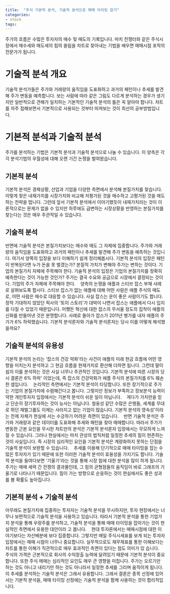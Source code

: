 ```yaml
---
title:  "주식 기본적 분석, 기술적 분석으로 매매 타이밍 잡기"
categories: 
- stock
tags:
---
```

주가의 흐름은 수많은 투자자의 매수 및 매도의 기록입니다. 마치 전쟁터와 같은 주식시장에서 매수세와 매도세의 힘의 쏠림을 차트로 찾아내는 기법을 배우면 매매시점 포착의 전문가가 됩니다. 
 
# 기술적 분석 개요 
기술적 분석가들은 주가와 거래량의 움직임을 도표화하고 과거의 패턴이나 추세를 발견해 주가 변동을 예측합니다. 보는 사람에 따라 같은 그림도 다르게 분석하는 경우가 생기지만 일반적으로 견해가 일치하는 기본적인 기술적 분석의 틀은 꼭 알아야 합니다. 차트를 자주 접해보면서 기본적으로 사용되는 것부터 따져보는 것이 최선의 공부방법입니다. 
 
# 기본적 분석과 기술적 분석 
주가를 분석하는 기법은 기본적 분석과 기술적 분석으로 나눌 수 있습니다. 이 양측은 각각 분석기법의 우월성에 대해 오랜 기간 논쟁을 벌여왔습니다. 
 
## 기본적 분석
기본적 분석은 경제상황, 산업과 기업을 다양한 측면에서 분석해 본질가치를 찾습니다. 이렇게 찾은 내재가치를 시장가치와 비교해 저평가된 것을 매수하고 고평가된 것을 매도하는 전략을 떱니다. 그런데 앞서 기본적 분석에서 이야기했듯이 내재가치라는 것이 이론적으로는 문제가 없을 수 있지만 하루에도 급변하는 시장상황을 반영하는 본질가치를 찾는다는 것은 매우 주관적일 수 있습니다.
 
## 기술적 분석 
반면에 기술적 분석은 본질가치보다는 매수와 매도 그 자체에 집중합니다. 주가와 거래량의 움직임을 도표화하고 과거의 패턴이나 추세를 발견해 주가 변동을 예측하는 것입니다. 여기서 양쪽의 입장을 보다 이해하기 쉽게 정리해봅시다. 기본적 분석의 입장은 패턴이 반복된다면 누가 돈을 못 벌겠는가? 본질적 가치가 변해야 주가는 변하는 것이다. 기업의 본질가치 자체에 주목해야 한다. 기술적 분석의 입장은 기업의 본질가치를 정확히 예측한다는 것이 가능한 것인가? 주가는 결국 수요와 공급으로 시장에서 결정되는 것이다. 기업의 주가 자체에 주목해야 한다. 
 
양측의 논쟁을 애플과 스티브 잡스 부재 사례로 살펴보도록 합시다. 스티브 잡스가 없는 애플에 대해 어떤 사람은 애플 주식의 매도로, 어떤 사람은 매수로 대응할 수 있습니다. 사실 잡스는 운이 좋은 사람이기도 합니다. 정작 기대하지 않았던 픽사의 '토이 스토리'가 대박이 나면서 잡스는 애플에서 다시 입지를 다질 수 있었기 때문입니다. 어쨌든 혁신에 대한 잡스의 무서울 정도의 집착이 애플의 신화를 만들어낸 것은 분명합니다. 사례로 돌아가 잡스가 2011년 병가를 내자 애플의 주가가 6% 하락했습니다. 기본적 분석론자와 기술적 분석론자는 당시 이를 어떻게 해석했을까요? 
 
## 기술적 분석의 유용성
기본적 분석의 논리는 ‘잡스의 건강 악화'라는 사건이 애플의 미래 현금 흐름에 어떤 영향을 미치는지 분석하고 그 현금 흐름을 현재가치로 환산해 더하면 됩니다. 그런데 말이 쉽지 이를 분석하는 것은 사실 너무나 주관적인 것입니다. 기본적 분석에 따른 시장의 당시 결론은 6% 하락' 이었는데, 즉 잡스의 건강악화가 애플 주식의 본질가치를 6% 훼손한 셈입니다. 
 
논리적인 측면에서는 기본적 분석이 타당합니다. 또한 장기적으로 주가는 기업의 본질가치에 수렴해간다고 봅니다. 그렇지만 정보가 부족하고 정보분석 능력이 약한 개인투자자 입장에서는 기본적 분석이 쉬운 일이 아닙니다. 
 
게다가 가치만을 믿고 단순히 장기투자하는 것이 능사는 아닙니다. 철옹성 같던 수많은 은행들, 세계를 무대로 뛰던 재벌그룹도 이제는 사라지고 없는 기업이 많습니다. 기본적 분석의 영속성'이라는 전제 자체가 현실에 서는 수긍하기 어려운 측면이 있습니다. 
 
반면 기술적 분석은 주가와 거래량과 같은 데이터를 도표화해 추세와 패턴을 찾아 매매합니다. 따라서 주가가 변동한 근본 요인을 무시한 차트만의 분석은 기본적 분석론자 입장에서는 무모하게 느껴질 수 있습니다. 그러나 현실에서는 마치 관성의 법칙처럼 일정한 추세의 힘이 현존하는 것이 사실입니다. 즉 시장의 심리적인 요인을 기본적 분석은 계량화하지 못하는 단점을 기술적 분석이 보완할 수 있습니다. 
 
추세를 이용해 단기적으로 매매 타이밍을 잡는 수많은 투자자가 있기 때문에 또한 이러한 기술적 분석이 효용성을 가지기도 합니다. 기술적 분석을 들여다보면 '기울기'라는 것을 통해 시장 힘에 대한 분석을 많이 하게 됩니다. 주가는 매매 세력 간 전쟁의 결과물인데, 그 힘의 균형점들의 움직임이 바로 그래프의 기울기로 나타나기 때문입니다. 힘이 가는 방향으로 순응하는 것이 현실에서도 좋은 성과를 볼 확률도 높아집니다. 
 
## 기본적 분석 + 기술적 분석
아무래도 본질가치에 집중하는 투자자는 기술적 분석을 무시하지만, 투자 현장에서는 너무나 보편적으로 기술적 분석을 사용하고 있습니다. 따라서 기본적 분석을 통한 기업가치 분석을 통해 우량주를 분석하고, 기술적 분석을 통해 매매 타이밍을 잡아가는 것이 현실적인 측면에서 유용한 대안이라 고 봅니다. 
 
현대 투자론에서는 매매시점에 대한 이야기보다는 자산배분에 보다 집중합니다. 그렇지만 매일 주식시세표를 보게 되는 투자자 입장에서는 매매 시점이 너무나 중요합니다. 실무적으로도 재무제표를 통한 이해보다는 차트를 통한 이해가 직관적으로 매우 효과적인 측면이 있다는 점도 의미가 있 습니다. 
 
주식의 가격은 근본적으로 회사의 수익창출 능력에 달려있기 때문에 기본적 분석이 중요합니다. 또한 주식 매매는 심리적인 요인도 매우 큰 영향을 미칩니다. 주가는 오르기만 하는 것도 아니고 내리기만 하는 것도 아니라서 일정한 추세를 그리며 움직이게 됩니다. 이 추세를 분석하는 기술적 분석은 그래서 유용합니다. 그래서 결론은 종목 선정에 있어서는 기본적 분석을, 매매 타이밍 선정에는 기술적 분석을 함께 사용하는 것이 합리적입니다. 



